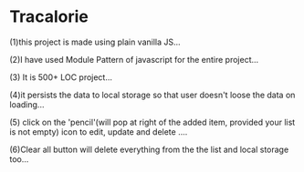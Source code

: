 # Tracalorie
(1)this project is made using plain vanilla JS...

(2)I have used Module Pattern of javascript for the entire project...

(3) It is 500+ LOC project...

(4)it persists the data to local storage so that user doesn't loose the data on loading...

(5) click on the 'pencil'(will pop at right of the added item, provided your list is not empty) icon to edit, update and delete ....

(6)Clear all button will delete everything from the the list and local storage too...
